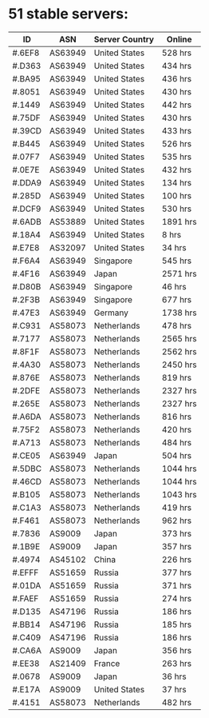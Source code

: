 # 51 stable servers:

| ID | ASN | Server Country | Online |
| ------ | ------ | ------ | ------ |
| #.6EF8 | AS63949 | United States | 528 hrs |
| #.D363 | AS63949 | United States | 434 hrs |
| #.BA95 | AS63949 | United States | 436 hrs |
| #.8051 | AS63949 | United States | 430 hrs |
| #.1449 | AS63949 | United States | 442 hrs |
| #.75DF | AS63949 | United States | 430 hrs |
| #.39CD | AS63949 | United States | 433 hrs |
| #.B445 | AS63949 | United States | 526 hrs |
| #.07F7 | AS63949 | United States | 535 hrs |
| #.0E7E | AS63949 | United States | 432 hrs |
| #.DDA9 | AS63949 | United States | 134 hrs |
| #.285D | AS63949 | United States | 100 hrs |
| #.DCF9 | AS63949 | United States | 530 hrs |
| #.6ADB | AS53889 | United States | 1891 hrs |
| #.18A4 | AS63949 | United States | 8 hrs |
| #.E7E8 | AS32097 | United States | 34 hrs |
| #.F6A4 | AS63949 | Singapore | 545 hrs |
| #.4F16 | AS63949 | Japan | 2571 hrs |
| #.D80B | AS63949 | Singapore | 46 hrs |
| #.2F3B | AS63949 | Singapore | 677 hrs |
| #.47E3 | AS63949 | Germany | 1738 hrs |
| #.C931 | AS58073 | Netherlands | 478 hrs |
| #.7177 | AS58073 | Netherlands | 2565 hrs |
| #.8F1F | AS58073 | Netherlands | 2562 hrs |
| #.4A30 | AS58073 | Netherlands | 2450 hrs |
| #.876E | AS58073 | Netherlands | 819 hrs |
| #.2DFE | AS58073 | Netherlands | 2327 hrs |
| #.265E | AS58073 | Netherlands | 2327 hrs |
| #.A6DA | AS58073 | Netherlands | 816 hrs |
| #.75F2 | AS58073 | Netherlands | 420 hrs |
| #.A713 | AS58073 | Netherlands | 484 hrs |
| #.CE05 | AS63949 | Japan | 504 hrs |
| #.5DBC | AS58073 | Netherlands | 1044 hrs |
| #.46CD | AS58073 | Netherlands | 1044 hrs |
| #.B105 | AS58073 | Netherlands | 1043 hrs |
| #.C1A3 | AS58073 | Netherlands | 419 hrs |
| #.F461 | AS58073 | Netherlands | 962 hrs |
| #.7836 | AS9009 | Japan | 373 hrs |
| #.1B9E | AS9009 | Japan | 357 hrs |
| #.4974 | AS45102 | China | 226 hrs |
| #.EFFF | AS51659 | Russia | 377 hrs |
| #.01DA | AS51659 | Russia | 371 hrs |
| #.FAEF | AS51659 | Russia | 274 hrs |
| #.D135 | AS47196 | Russia | 186 hrs |
| #.BB14 | AS47196 | Russia | 185 hrs |
| #.C409 | AS47196 | Russia | 186 hrs |
| #.CA6A | AS9009 | Japan | 356 hrs |
| #.EE38 | AS21409 | France | 263 hrs |
| #.0678 | AS9009 | Japan | 36 hrs |
| #.E17A | AS9009 | United States | 37 hrs |
| #.4151 | AS58073 | Netherlands | 482 hrs |

